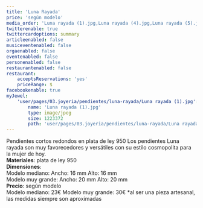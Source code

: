 ```yaml
---
title: 'Luna Rayada'
price: 'según modelo'
media_order: 'Luna rayada (1).jpg,Luna rayada (4).jpg,Luna rayada (5).jpg'
twitterenable: true
twittercardoptions: summary
articleenabled: false
musiceventenabled: false
orgaenabled: false
eventenabled: false
personenabled: false
restaurantenabled: false
restaurant:
    acceptsReservations: 'yes'
    priceRange: $
facebookenable: true
myJewel:
    'user/pages/03.joyeria/pendientes/luna-rayada/Luna rayada (1).jpg':
        name: 'Luna rayada (1).jpg'
        type: image/jpeg
        size: 1223372
        path: 'user/pages/03.joyeria/pendientes/luna-rayada/Luna rayada (1).jpg'
---
```


Pendientes cortos redondos en plata de ley 950
Los pendientes Luna rayada son muy favorecedores y versátiles con su
estilo cosmopolita para la mujer de hoy.</br>
**Materiales**: plata de ley 950 </br>
**Dimensiones**: </br>
Modelo mediano: Ancho: 16 mm Alto: 16 mm </br>
Modelo muy grande: Ancho: 20 mm Alto: 20 mm </br>
**Precio**: según modelo </br>
Modelo mediano: 23€
Modelo muy grande: 30€
*al ser una pieza artesanal, las medidas siempre son aproximadas